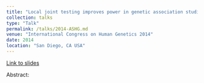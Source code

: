 ```yaml
---
title: "Local joint testing improves power in genetic association studies"
collection: talks
type: "Talk"
permalink: /talks/2014-ASHG.md
venue: "International Congress on Human Genetics 2014"
date: 2014
location: "San Diego, CA USA"
---
```


[Link to slides](http://brielin.github.io/pages/404.md)

Abstract:

